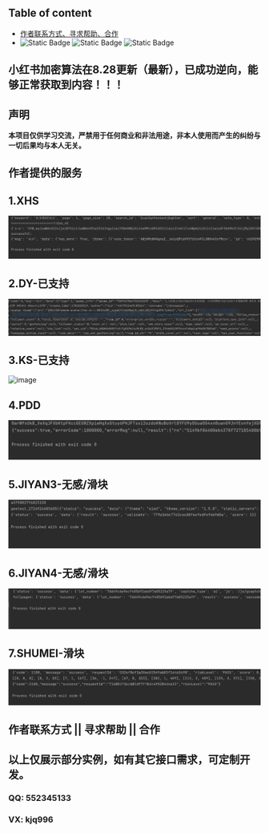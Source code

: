 ## Table of content  

- [作者联系方式、寻求帮助、合作](#作者联系方式--寻求帮助--合作)
- 
  ![Static Badge](https://img.shields.io/badge/GitHub-blue?logo=GitHub&labelColor=black)
  ![Static Badge](https://img.shields.io/badge/author-3.7/3.8-blue?logo=Python&label=python&labelColor=black)
  ![Static Badge](https://img.shields.io/badge/Node.js-v18.16.1-blue?logo=Node.js&labelColor=black)
## 小红书加密算法在8.28更新（最新），已成功逆向，能够正常获取到内容！！！
## 声明
**本项目仅供学习交流，严禁用于任何商业和非法用途，非本人使用而产生的纠纷与一切后果均与本人无关。**


## 作者提供的服务 
  
## 1.XHS 
<img alt="image" src="./img/xhs.png"/>  

## 2.DY-已支持    
<img alt="image" src="./img/douyin.png"/>  

## 3.KS-已支持 
<img alt="image" src=""/> 

## 4.PDD   
<img alt="image" src="./img/pdd.png"/> 
  
## 5.JIYAN3-无感/滑块 
<img alt="image" src="./img/geet-full.png"/> 

## 6.JIYAN4-无感/滑块 
<img alt="image" src="./img/geet4-full.png"/> 

## 7.SHUMEI-滑块    
<img alt="image" src="./img/shumei-slide.png"/>  

 
## 作者联系方式 || 寻求帮助 || 合作 
## 以上仅展示部分实例，如有其它接口需求，可定制开发。  
### QQ: 552345133   
### VX: kjq996 
